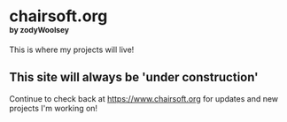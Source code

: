 # chairsoft.org <div style='font-size: 10pt;'>by zodyWoolsey</div>
This is where my projects will live!

## This site will always be 'under construction'
Continue to check back at https://www.chairsoft.org for updates and new projects I'm working on!